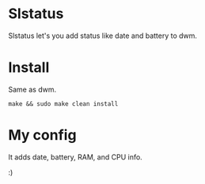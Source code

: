# Slstatus

Slstatus let's you add status like date and battery to dwm.

# Install

Same as dwm.

`make && sudo make clean install`

# My config

It adds date, battery, RAM, and CPU info.

:) 
